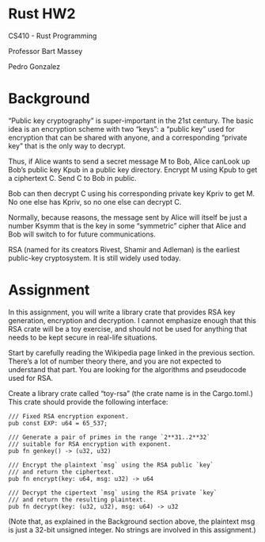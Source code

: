 # Rust HW2
CS410 - Rust Programming

Professor Bart Massey

Pedro Gonzalez

# Background
“Public key cryptography” is super-important in the 21st century. The basic idea is an encryption scheme with two “keys”: a “public key” used for encryption that can be shared with anyone, and a corresponding “private key” that is the only way to decrypt. 

Thus, if Alice wants to send a secret message M to Bob, Alice canLook up Bob’s public key Kpub in a public key directory. Encrypt M using Kpub to get a ciphertext C. Send C to Bob in public.

Bob can then decrypt C using his corresponding private key Kpriv to get M. No one else has Kpriv, so no one else can decrypt C.

Normally, because reasons, the message sent by Alice will itself be just a number Ksymm that is the key in some “symmetric” cipher that Alice and Bob will switch to for future communications.

RSA (named for its creators Rivest, Shamir and Adleman) is the earliest public-key cryptosystem. It is still widely used today.

# Assignment
In this assignment, you will write a library crate that provides RSA key generation, encryption and decryption. I cannot emphasize enough that this RSA crate will be a toy exercise, and should not be used for anything that needs to be kept secure in real-life situations.

Start by carefully reading the Wikipedia page linked in the previous section. There’s a lot of number theory there, and you are not expected to understand that part. You are looking for the algorithms and pseudocode used for RSA.

Create a library crate called “toy-rsa” (the crate name is in the Cargo.toml.) This crate should provide the following interface:

    /// Fixed RSA encryption exponent.
    pub const EXP: u64 = 65_537;

    /// Generate a pair of primes in the range `2**31..2**32`
    /// suitable for RSA encryption with exponent.
    pub fn genkey() -> (u32, u32)

    /// Encrypt the plaintext `msg` using the RSA public `key`
    /// and return the ciphertext.
    pub fn encrypt(key: u64, msg: u32) -> u64

    /// Decrypt the cipertext `msg` using the RSA private `key`
    /// and return the resulting plaintext.
    pub fn decrypt(key: (u32, u32), msg: u64) -> u32

(Note that, as explained in the Background section above, the plaintext msg is just a 32-bit unsigned integer. No strings are involved in this assignment.)